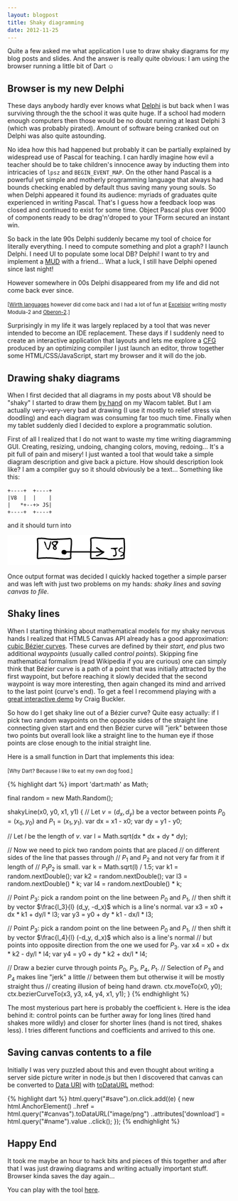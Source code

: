 ```yaml
---
layout: blogpost
title: Shaky diagramming
date: 2012-11-25
---
```


Quite a few asked me what application I use to draw shaky diagrams for my blog posts and slides. And the answer is really quite obvious: I am using the browser running a little bit of Dart &#x263A;

Browser is my new Delphi
-------------------------

These days anybody hardly ever knows what [Delphi](http://en.wikipedia.org/wiki/Embarcadero_Delphi) is but back when I was surviving through the the school it was quite huge. If a school had modern enough computers then those would be no doubt running at least Delphi 3 (which was probably pirated). Amount of software being cranked out on Delphi was also quite astounding.

No idea how this had happened but probably it can be partially explained by widespread use of Pascal for teaching. I can hardly imagine how evil a teacher should be to take children's innocence away by inducting them into intricacies of `lpsz` and `BEGIN_EVENT_MAP`. On the other hand Pascal is a powerful yet simple and motherly programming language that always had bounds checking enabled by default thus saving many young souls. So when Delphi appeared it found its audience: myriads of graduates quite experienced in writing Pascal. That's I guess how a feedback loop was closed and continued to exist for some time. Object Pascal plus over 9000 of components ready to be drag'n'droped to your TForm secured an instant win.

So back in the late 90s Delphi suddenly became my tool of choice for literally everything. I need to compute something and plot a graph? I launch Delphi. I need UI to populate some local DB? Delphi! I want to try and implement a [MUD](http://en.wikipedia.org/wiki/MUD) with a friend... What a luck, I still have Delphi opened since last night!

However somewhere in 00s Delphi disappeared from my life and did not come back ever since.

<small>[<a href="http://en.wikipedia.org/wiki/List_of_programming_languages_by_type#Wirth_languages">Wirth languages</a> however did come back and I had a lot of fun at <a href="http://www.excelsior-usa.com/">Excelsior</a> writing mostly Modula-2 and <a href="http://en.wikipedia.org/wiki/Oberon-2_(programming_language)">Oberon-2</a>.]</small>

Surprisingly in my life it was largely replaced by a tool that was never intended to become an IDE replacement. These days if I suddenly need to create an interactive application that layouts and lets me explore a [CFG](http://en.wikipedia.org/wiki/Control_flow_graph) produced by an optimizing compiler I just launch an editor, throw together some HTML/CSS/JavaScript, start my browser and it will do the job.

Drawing shaky diagrams
----------------------

When I first decided that all diagrams in my posts about V8 should be "shaky" I started to draw them [by hand](http://s3.mrale.ph/images/point-structure-c.png) on my Wacom tablet. But I am actually very-very-very bad at drawing (I use it mostly to relief stress via doodling) and each diagram was consuming far too much time. Finally when my tablet suddenly died I decided to explore a programmatic solution.

First of all I realized that I do not want to waste my time writing diagramming GUI. Creating, resizing, undoing, changing colors, moving, redoing... It's a pit full of pain and misery! I just wanted a tool that would take a simple diagram description and give back a picture. How should description look like? I am a compiler guy so it should obviously be a text... Something like this:

    +----+  +----+
    |V8  |  |    |
    |   *+--+> JS|
    +----+  +----+

and it should turn into

<img src="/images/2012-11-25/example.png"/>

Once output format was decided I quickly hacked together a simple parser and was left with just two problems on my hands: *shaky lines* and *saving canvas to file*.

Shaky lines
-----------

When I starting thinking about mathematical models for my shaky nervous hands I realized that HTML5 Canvas API already has a good approximation: [cubic B&eacute;zier curves](http://en.wikipedia.org/wiki/B%C3%A9zier_curve#Cubic_B.C3.A9zier_curves). These curves are defined by their *start*, *end* plus two additional *waypoints* (usually called *control points*). Skipping fine mathematical formalism (read Wikipedia if you are curious) one can simply think that B&eacute;zier curve is a path of a point that was initially attracted by the first waypoint, but before reaching it slowly decided that the second waypoint is way more interesting, then again changed its mind and arrived to the last point (curve's end). To get a feel I recommend playing with a [great interactive demo](http://blogs.sitepointstatic.com/examples/tech/canvas-curves/bezier-curve.html) by Craig Buckler.

So how do I get shaky line out of a B&eacute;zier curve? Quite easy actually: if I pick two random waypoints on the opposite sides of the straight line connecting given start and end then B&eacute;zier curve will "jerk" between those two points but overall look like a straight line to the human eye if those points are close enough to the initial straight line.

Here is a small function in Dart that implements this idea:

<small>[Why Dart? Because I like to eat my own dog food.]</small>

{% highlight dart %}
import 'dart:math' as Math;

final random = new Math.Random();

shakyLine(x0, y0, x1, y1) {
  // Let $v = (d_x, d_y)$ be a vector between points $P_0 = (x_0, y_0)$ and $P_1 = (x_1, y_1)$.
  var dx = x1 - x0;
  var dy = y1 - y0;

  // Let $l$ be the length of $v$.
  var l = Math.sqrt(dx * dx + dy * dy);

  // Now we need to pick two random points that are placed
  // on different sides of the line that passes through
  // $P_1$ and $P_2$ and not very far from it if length of
  // $P_1 P_2$ is small.
  var k = Math.sqrt(l) / 1.5;
  var k1 = random.nextDouble();
  var k2 = random.nextDouble();
  var l3 = random.nextDouble() * k;
  var l4 = random.nextDouble() * k;

  // Point $P_3$: pick a random point on the line between $P_0$ and $P_1$,
  // then shift it by vector $\frac{l_3}{l} (d_y, -d_x)$ which is a line's normal.
  var x3 = x0 + dx * k1 + dy/l * l3;
  var y3 = y0 + dy * k1 - dx/l * l3;

  // Point $P_3$: pick a random point on the line between $P_0$ and $P_1$,
  // then shift it by vector $\frac{l_4}{l} (-d_y, d_x)$ which also is a line's normal
  // but points into opposite direction from the one we used for $P_3$.
  var x4 = x0 + dx * k2 - dy/l * l4;
  var y4 = y0 + dy * k2 + dx/l * l4;

  // Draw a bezier curve through points $P_0$, $P_3$, $P_4$, $P_1$.
  // Selection of $P_3$ and $P_4$ makes line "jerk" a little
  // between them but otherwise it will be mostly straight thus
  // creating illusion of being hand drawn.
  ctx.moveTo(x0, y0);
  ctx.bezierCurveTo(x3, y3, x4, y4, x1, y1);
}
{% endhighlight %}

The most mysterious part here is probably the coefficient `k`. Here is the idea behind it: control points can be further away for long lines (tired hand shakes more wildly) and closer for shorter lines (hand is not tired, shakes less). I tries different functions and coefficients and arrived to this one.

Saving canvas contents to a file
--------------------------------

Initially I was very puzzled about this and even thought about writing a server side picture writer in node.js but then I discovered that canvas can be converted to [Data URI](http://en.wikipedia.org/wiki/Data_URI_scheme) with [toDataURL](http://docs.webplatform.org/wiki/canvas/methods/toDataURL) method:

{% highlight dart %}
html.query("#save").on.click.add((e) {
  new html.AnchorElement()
          ..href = html.query("#canvas").toDataURL("image/png")
          ..attributes['download'] = html.query("#name").value
          ..click();
});
{% endhighlight %}

Happy End
---------

It took me maybe an hour to hack bits and pieces of this together and after that I was just drawing diagrams and writing actually important stuff. Browser kinda saves the day again...

You can play with the tool [here](https://moe-js.googlecode.com/git/talks/jsconfeu2012/tools/shaky/deploy/shaky.html).

<script type="text/x-mathjax-config">
  MathJax.Hub.Config({
    tex2jax: {
      inlineMath: [['$','$'], ['\\(','\\)']],
      skipTags: ["script","noscript","style","textarea"]
    }
  });
</script>
<script type="text/javascript"
  src="https://c328740.ssl.cf1.rackcdn.com/mathjax/latest/MathJax.js?config=TeX-AMS-MML_HTMLorMML">
</script>
